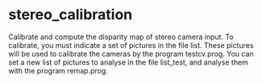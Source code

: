 stereo_calibration
==================

Calibrate and compute the disparity map of stereo camera input.
To calibrate, you must indicate a set of pictures in the file
list. These pictures will be used to calibrate the cameras by the
program testcv.prog. You can set a new list of pictures to analyse
in the file list_test, and analyse them with the program remap.prog.

